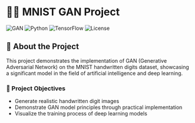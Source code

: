 # 🤖🔢 MNIST GAN Project

![GAN](https://img.shields.io/badge/GAN-Generative%20Adversarial%20Network-blue)
![Python](https://img.shields.io/badge/Python-3.8%2B-green)
![TensorFlow](https://img.shields.io/badge/TensorFlow-2.x-orange)
![License](https://img.shields.io/badge/License-MIT-yellow)


## 📝 About the Project

This project demonstrates the implementation of GAN (Generative Adversarial Network) on the MNIST handwritten digits dataset, showcasing a significant model in the field of artificial intelligence and deep learning.

### 🎯 Project Objectives
- Generate realistic handwritten digit images
- Demonstrate GAN model principles through practical implementation
- Visualize the training process of deep learning models
